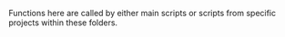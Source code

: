 Functions here are called by either main scripts or scripts from specific projects within these folders.
